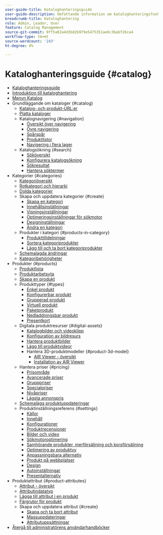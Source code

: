 ```yaml
---
user-guide-title: Kataloghanteringsguide
user-guide-description: Omfattande information om kataloghanteringsfunktioner för Adobe Commerce- och Magento Open Source-administratörer och e-handelsmarknadsförare.
breadcrumb-title: Kataloghantering
role: Admin, Leader, User
feature: Catalog Management
source-git-commit: 9ff5a82a4d3bd2b979e5475351ae6c3babf26ca4
workflow-type: tm+mt
source-wordcount: '243'
ht-degree: 0%

---
```



# Kataloghanteringsguide {#catalog}

+ [Kataloghanteringsguide](guide-overview.md)
+ [Introduktion till kataloghantering](introduction.md)
+ [Menyn Katalog](catalog-menu.md)
+ Grundläggande om kataloger {#catalog}
   + [Katalog- och produkt-URL:er](catalog-urls.md)
   + [Platta kataloger](catalog-flat.md)
   + Katalognavigering {#navigation}
      + [Översikt över navigering](navigation.md)
      + [Övre navigering](navigation-top.md)
      + [Spårspår](navigation-breadcrumb-trail.md)
      + [Produktlistor](navigation-product-listings.md)
      + [Navigering i flera lager](navigation-layered.md)
   + Katalogsökning {#search}
      + [Sököversikt](search.md)
      + [Konfigurera katalogsökning](search-configuration.md)
      + [Sökresultat](search-results.md)
      + [Hantera söktermer](search-terms.md)
+ Kategorier {#categories}
   + [Kategoriöversikt](categories.md)
   + [Rotkategori och hierarki](category-root.md)
   + [Dolda kategorier](category-hidden.md)
   + Skapa och uppdatera kategorier {#create}
      + [Skapa en kategori](category-create.md)
      + [Innehållsinställningar](categories-content-settings.md)
      + [Visningsinställningar](categories-display-settings.md)
      + [Optimeringsinställningar för sökmotor](categories-search-engine-optimization.md)
      + [Designinställningar](categories-custom-design.md)
      + [Ändra en kategori](category-modify.md)
   + Produkter i kategori {#products-in-category}
      + [Produkttilldelningar](categories-product-assignments.md)
      + [Sortera kategoriprodukter](category-products-sort.md)
      + [Lägg till och ta bort kategoriprodukter](category-products-add.md)
   + [Schemalagda ändringar](category-scheduled-changes.md)
   + [Kategoribehörigheter](category-permissions.md)
+ Produkter {#products}
   + [Produktlista](products-list.md)
   + [Produktarbetsyta](product-workspace.md)
   + [Skapa en produkt](product-create.md)
   + Produkttyper {#types}
      + [Enkel produkt](product-create-simple.md)
      + [Konfigurerbar produkt](product-create-configurable.md)
      + [Grupperad produkt](product-create-grouped.md)
      + [Virtuell produkt](product-create-virtual.md)
      + [Paketprodukt](product-create-bundle.md)
      + [Nedladdningsbar produkt](product-create-downloadable.md)
      + [Presentkort](product-gift-card-create.md)
   + Digitala produktresurser {#digital-assets}
      + [Katalogbilder och videoklipp](catalog-images-video.md)
      + [Konfiguration av bildresurs](product-image-config.md)
      + [Hantera produktbilder](product-image.md)
      + [Lägg till produktvideor](product-video.md)
      + Hantera 3D-produktmodeller {#product-3d-model}
         + [AIR Viewer - översikt](ar-viewer-overview.md)
         + [Installation av AIR Viewer](ar-viewer-setup.md)
   + Hantera priser {#pricing}
      + [Prisområde](catalog-price-scope.md)
      + [Avancerade priser](pricing-advanced.md)
      + [Grupppriser](product-price-group.md)
      + [Specialpriser](product-price-special.md)
      + [Nivåpriser](product-price-tier.md)
      + [Lägsta annonspris](product-price-minimum-advertised.md)
   + [Schemalägg produktuppdateringar](product-scheduled-changes.md)
   + Produktinställningsreferens {#settings}
      + [Källor](sources.md)
      + [Innehåll](product-content.md)
      + [Konfigurationer](product-configurations.md)
      + [Produktrecensioner](settings-advanced-product-reviews.md)
      + [Bilder och video](product-images-and-video.md)
      + [Sökmotoroptimering](product-search-engine-optimization.md)
      + [Samhörande produkter, merförsäljning och korsförsäljning](related-products-up-sells-cross-sells.md)
      + [Optimering av produktvy](product-view-optimization.md)
      + [Anpassningsbara alternativ](settings-advanced-custom-options.md)
      + [Produkt på webbplatser](settings-basic-websites.md)
      + [Design](settings-advanced-design.md)
      + [Autoinställningar](product-autosettings.md)
      + [Presentalternativ](product-gift-options.md)
+ Produktattribut {#product-attributes}
   + [Attribut - översikt](product-attributes.md)
   + [Attributindatatyp](attributes-input-types.md)
   + [Lägga till attribut i en produkt](product-attributes-add.md)
   + [Färgrutor för produkt](swatches.md)
   + Skapa och uppdatera attribut {#create}
      + [Skapa och ta bort attribut](attribute-product-create.md)
      + [Massuppdateringar](bulk-product-attribute-update.md)
      + [Attributuppsättningar](attribute-sets.md)
+ [Återgå till administratörens användarhandböcker](https://experienceleague.adobe.com/en/docs/commerce-admin/user-guides/home)

